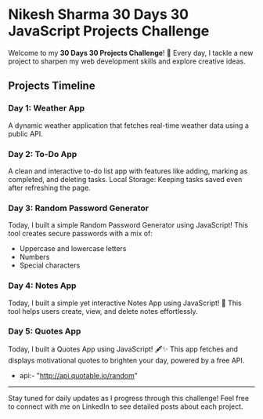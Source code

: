 # Nikesh Sharma 30 Days 30 JavaScript  Projects Challenge 

Welcome to my **30 Days 30 Projects Challenge**! 🚀
Every day, I tackle a new project to sharpen my web development skills and explore creative ideas. 

## Projects Timeline

### Day 1: Weather App
A dynamic weather application that fetches real-time weather data using a public API.

### Day 2: To-Do App
A clean and interactive to-do list app with features like adding, marking as completed, and deleting tasks.
Local Storage: Keeping tasks saved even after refreshing the page.


### Day 3: Random Password Generator
Today, I built a simple Random Password Generator using JavaScript! This tool creates secure passwords with a mix of:
- Uppercase and lowercase letters
- Numbers
- Special characters

### Day 4: Notes App

Today, I built a simple yet interactive Notes App using JavaScript! 📝 This tool helps users create, view, and delete notes effortlessly.

### Day 5: Quotes App

Today, I built a Quotes App using JavaScript! 🖋️✨ This app fetches and displays motivational quotes to brighten your day, powered by a free API.

- api:- "http://api.quotable.io/random"

---

Stay tuned for daily updates as I progress through this challenge! Feel free to connect with me on LinkedIn to see detailed posts about each project.


